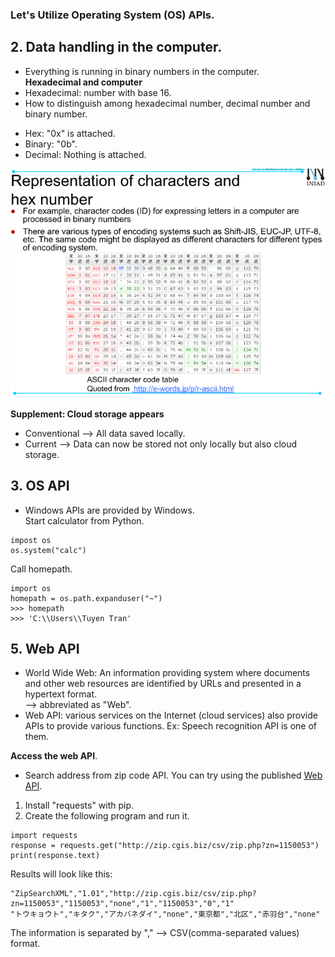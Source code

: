 ### Let's Utilize Operating System (OS) APIs.  
## **2. Data handling in the computer.**  
- Everything is running in binary numbers in the computer.  
**Hexadecimal and computer**  
- Hexadecimal: number with base 16.  
- How to distinguish among hexadecimal number, decimal number and binary number.  
+ Hex: "0x" is attached.  
+ Binary: "0b".   
+ Decimal: Nothing is attached.  

![hexcharacter](hexcharacter.png)  

**Supplement: Cloud storage appears**  
- Conventional --> All data saved locally.  
- Current --> Data can now be stored not only locally but also cloud storage.  
## **3. OS API**  
- Windows APIs are provided by Windows.  
Start calculator from Python.  
```
impost os
os.system("calc")
```  
Call homepath.  
```
import os
homepath = os.path.expanduser("~")
>>> homepath
>>> 'C:\\Users\\Tuyen Tran'
```  
## **5. Web API**  
- World Wide Web: An information providing system where documents and other web resources are identified by URLs and presented in a hypertext format.  
--> abbreviated as "Web".  
- Web API: various services on the Internet (cloud services) also provide APIs to provide various functions. Ex: Speech recognition API is one of them.  

**Access the web API**.  
- Search address from zip code API. You can try using the published [Web API](http://zip.cgis.biz/).  
1. Install "requests" with pip.  
2. Create the following program and run it.
```
import requests
response = requests.get("http://zip.cgis.biz/csv/zip.php?zn=1150053")
print(response.text)  
```
Results will look like this:  
```
"ZipSearchXML","1.01","http://zip.cgis.biz/csv/zip.php?zn=1150053","1150053","none","1","1150053","0","1"
"トウキョウト","キタク","アカバネダイ","none","東京都","北区","赤羽台","none"
```  
The information is separated by "," --> CSV(comma-separated values) format.  


